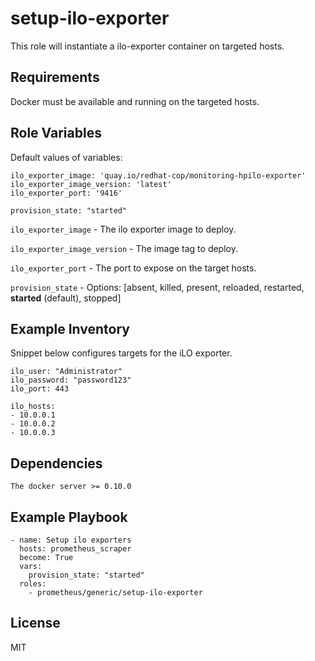 # setup-ilo-exporter

This role will instantiate a ilo-exporter container on targeted hosts.

## Requirements

Docker must be available and running on the targeted hosts.

## Role Variables

Default values of variables:

```
ilo_exporter_image: 'quay.io/redhat-cop/monitoring-hpilo-exporter'
ilo_exporter_image_version: 'latest'
ilo_exporter_port: '9416'

provision_state: "started"
```

`ilo_exporter_image` - The ilo exporter image to deploy.

`ilo_exporter_image_version` - The image tag to deploy.

`ilo_exporter_port` - The port to expose on the target hosts.

`provision_state` - Options: [absent, killed, present, reloaded, restarted, **started** (default), stopped]

## Example Inventory

Snippet below configures targets for the iLO exporter.

```
ilo_user: "Administrator"
ilo_password: "password123"
ilo_port: 443

ilo_hosts:
- 10.0.0.1
- 10.0.0.2
- 10.0.0.3
```

## Dependencies

```
The docker server >= 0.10.0
```

## Example Playbook

```
- name: Setup ilo exporters
  hosts: prometheus_scraper
  become: True
  vars:
    provision_state: "started"
  roles:
    - prometheus/generic/setup-ilo-exporter
```

## License

MIT
